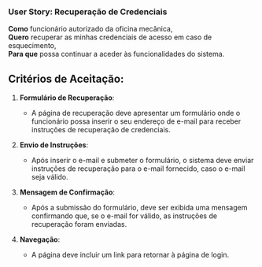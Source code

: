 ### User Story: Recuperação de Credenciais

**Como** funcionário autorizado da oficina mecânica,  
**Quero** recuperar as minhas credenciais de acesso em caso de esquecimento,  
**Para que** possa continuar a aceder às funcionalidades do sistema.

## Critérios de Aceitação:

1. **Formulário de Recuperação**:
   - A página de recuperação deve apresentar um formulário onde o funcionário possa inserir o seu endereço de e-mail para receber instruções de recuperação de credenciais.

2. **Envio de Instruções**:
   - Após inserir o e-mail e submeter o formulário, o sistema deve enviar instruções de recuperação para o e-mail fornecido, caso o e-mail seja válido.

3. **Mensagem de Confirmação**:
   - Após a submissão do formulário, deve ser exibida uma mensagem confirmando que, se o e-mail for válido, as instruções de recuperação foram enviadas.

4. **Navegação**:
   - A página deve incluir um link para retornar à página de login.
